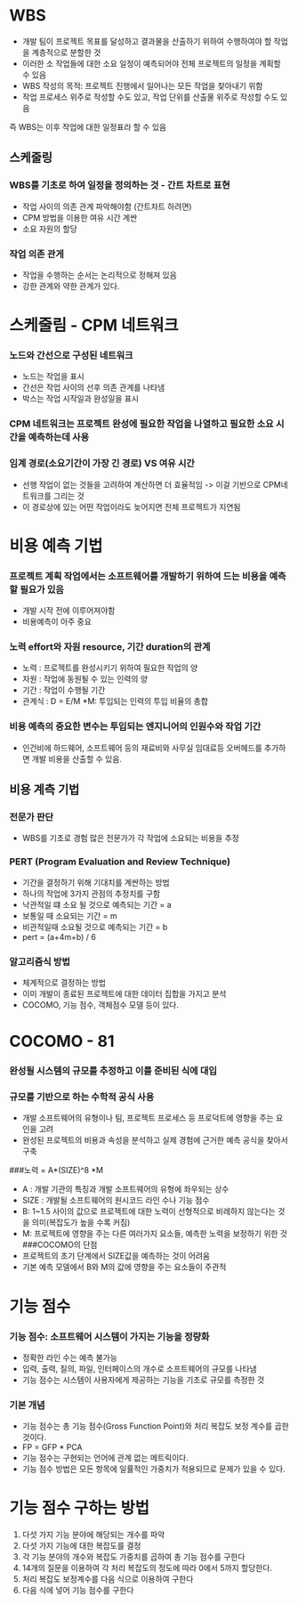 WBS
=============
- 개발 팀이 프로젝트 목표를 달성하고 결과물을 산출하기 위하여 수행하여야 할 작업을 계층적으로 분할한 것
- 이러한 소 작업들에 대한 소요 일정이 예측되어야 전체 프로젝트의 일정을 계획할 수 있음
- WBS 작성의 목적: 프로젝트 진행에서 일어나는 모든 작업을 찾아내기 위함
- 작업 프로세스 위주로 작성할 수도 있고, 작업 단위를 산출물 위주로 작성할 수도 있음

즉 WBS는 이후 작업에 대한 일정표라 할 수 있음

스케줄링
-----------
### WBS를 기초로 하여 일정을 정의하는 것 - 간트 차트로 표현
- 작업 사이의 의존 관계 파악해야함 (간트차트 하려면)
- CPM 방법을 이용한 여유 시간 계싼
- 소요 자원의 할당

### 작업 의존 관게
- 작업을 수행하는 순서는 논리적으로 정해져 있음
- 강한 관계와 약한 관계가 있다.

스케줄림 - CPM 네트워크
====================
### 노드와 간선으로 구성된 네트워크
- 노드는 작업을 표시
- 간선은 작업 사이의 선후 의존 관계를 나타냄
- 박스는 작업 시작일과 완성일을 표시

### CPM 네트워크는 프로젝트 완성에 필요한 작업을 나열하고 필요한 소요 시간을 예측하는데 사용
### 임계 경로(소요기간이 가장 긴 경로) VS 여유 시간
- 선행 작업이 없는 것들을 고려하여 계산하면 더 효율적임 -> 이걸 기반으로 CPM네트워크를 그리는 것
- 이 경로상에 있는 어떤 작업이라도 늦어지면 전체 프로젝트가 지연됨


비용 예측 기법
===============
### 프로젝트 계획 작업에서는 소프트웨어를 개발하기 위하여 드는 비용을 예측할 필요가 있음
- 개발 시작 전에 이루어져야함
- 비용예측이 아주 중요

### 노력 effort와 자원 resource, 기간 duration의 관계
- 노력 : 프로젝트를 완성시키기 위하여 필요한 작업의 양
- 자원 : 작업에 동원될 수 있는 인력의 양
- 기간 : 작업이 수행될 기간
- 관계식 : D = E/M *M: 투입되는 인력의 투입 비율의 총합

### 비용 예측의 중요한 변수는 투입되는 엔지니어의 인원수와 작업 기간
- 인건비에 하드웨어, 소프트웨어 등의 재료비와 사무실 임대료등 오버헤드를 추가하면 개발 비용을 산출할 수 있음.

비용 계측 기법
-------------
### 전문가 판단
 - WBS를 기초로 경험 많은 전문가가 각 작업에 소요되는 비용을 추정
### PERT (Program Evaluation and Review Technique)
 - 기간을 결정하기 위해 기대치를 계싼하는 방법
 - 하나의 작업에 3가지 관점의 추정치를 구함
 - 낙관적일 떄 소요 될 것으로 예측되는 기간 = a
 - 보통일 때 소요되는 기간 = m
 - 비관적일때 소요될 것으로 예측되는 기간 = b
 - pert = (a+4m+b) / 6
 ### 알고리즘식 방법
 - 체계적으로 결정하는 방법
 - 이미 개발이 종료된 프로젝트에 대한 데이터 집합을 가지고 분석
 - COCOMO, 기능 점수, 객체점수 모델 등이 있다.

COCOMO - 81
====================
### 완성될 시스템의 규모를 추정하고 이를 준비된 식에 대입
### 규모를 기반으로 하는 수학적 공식 사용
- 개발 소프트웨어의 유형이나 팀, 프로젝트 프로세스 등 프로덕트에 영향을 주는 요인을 고려
- 완성된 프로젝트의 비용과 속성을 분석하고 실제 경험에 근거한 예측 공식을 찾아서 구축

###노력 = A*(SIZE)^8 *M
- A : 개발 기관의 특징과 개발 소프트웨어의 유형에 좌우되는 상수
- SIZE : 개발될 소프트웨어의 원시코드 라인 수나 기능 점수
- B: 1~1.5 사이의 값으로 프로젝트에 대한 노력이 선형적으로 비례하지 않는다는 것을 의미(복잡도가 높을 수록 커짐)
- M: 프로젝트에 영향을 주는 다른 여러가지 요소들, 예측한 노력을 보정하기 위한 것
###COCOMO의 단점
- 프로젝트의 초기 단계에서 SIZE값을 예측하는 것이 어려움
- 기본 예측 모델에서 B와 M의 값에 영향을 주는 요소들이 주관적

기능 점수
==================
### 기능 점수: 소프트웨어 시스템이 가지는 기능을 정량화
- 정확한 라인 수는 예측 불가능
- 입력, 출력, 질의, 파일, 인터페이스의 개수로 소프트웨어의 규모를 나타냄
- 기능 점수는 시스템이 사용자에게 제공하는 기능을 기초로 규모를 측정한 것

### 기본 개념
- 기능 점수는 총 기능 점수(Gross Function Point)와 처리 복잡도 보정 계수를 곱한 것이다.
- FP = GFP * PCA
- 기능 점수는 구현되는 언어에 관계 없는 메트릭이다.
- 기능 점수 방법은 모든 항목에 일률적인 가중치가 적용되므로 문제가 있을 수 있다.

기능 점수 구하는 방법
===========
1. 다섯 가지 기능 분야에 해당되는 개수를 파악
2. 다섯 가지 기능에 대한 복잡도를 결정
3. 각 기능 분야의 개수와 복잡도 가중치를 곱하여 총 기능 점수를 구한다
4. 14개의 질문을 이용하여 각 처리 복잡도의 정도에 따라 0에서 5까지 할당한다.
5. 처리 복잡도 보정계수를 다음 식으로 이용하여 구한다
6. 다음 식에 넣어 기능 점수를 구한다